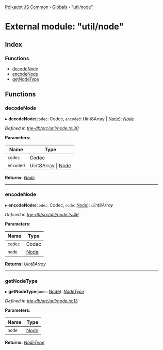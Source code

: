 [Polkadot JS Common](../README.md) › [Globals](../globals.md) › ["util/node"](_util_node_.md)

# External module: "util/node"

## Index

### Functions

* [decodeNode](_util_node_.md#decodenode)
* [encodeNode](_util_node_.md#encodenode)
* [getNodeType](_util_node_.md#getnodetype)

## Functions

###  decodeNode

▸ **decodeNode**(`codec`: Codec, `encoded`: Uint8Array | [Node](_types_.md#node)): *[Node](_types_.md#node)*

*Defined in [trie-db/src/util/node.ts:30](https://github.com/polkadot-js/common/blob/c988d5011/packages/trie-db/src/util/node.ts#L30)*

**Parameters:**

Name | Type |
------ | ------ |
`codec` | Codec |
`encoded` | Uint8Array &#124; [Node](_types_.md#node) |

**Returns:** *[Node](_types_.md#node)*

___

###  encodeNode

▸ **encodeNode**(`codec`: Codec, `node`: [Node](_types_.md#node)): *Uint8Array*

*Defined in [trie-db/src/util/node.ts:46](https://github.com/polkadot-js/common/blob/c988d5011/packages/trie-db/src/util/node.ts#L46)*

**Parameters:**

Name | Type |
------ | ------ |
`codec` | Codec |
`node` | [Node](_types_.md#node) |

**Returns:** *Uint8Array*

___

###  getNodeType

▸ **getNodeType**(`node`: [Node](_types_.md#node)): *[NodeType](../enums/_types_.nodetype.md)*

*Defined in [trie-db/src/util/node.ts:13](https://github.com/polkadot-js/common/blob/c988d5011/packages/trie-db/src/util/node.ts#L13)*

**Parameters:**

Name | Type |
------ | ------ |
`node` | [Node](_types_.md#node) |

**Returns:** *[NodeType](../enums/_types_.nodetype.md)*
